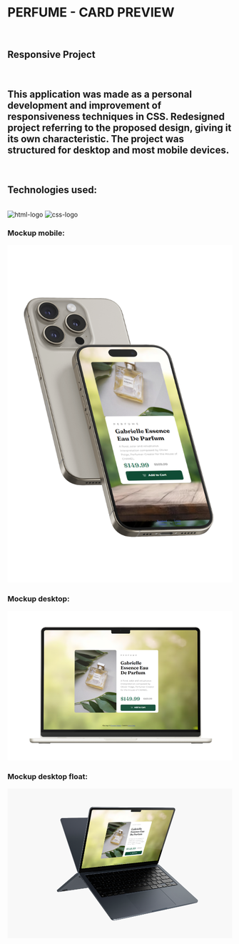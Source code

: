 <h1>PERFUME - CARD PREVIEW</h1>
<br>
<h2>Responsive Project</h2>
<br>
<h2>This application was made as a personal development and improvement of responsiveness techniques in CSS. Redesigned project referring to the proposed design, giving it its own characteristic.
The project was structured for desktop and most mobile devices.</h2>
<br>
<h2>Technologies used:</h2>
<br>
  <img src="https://img.shields.io/badge/HTML-239120?style=for-the-badge&logo=html5&logoColor=white" alt="html-logo" />
  <img src="https://img.shields.io/badge/CSS3-1572B6?style=for-the-badge&logo=css3&logoColor=white" alt="css-logo" />
<br>
<h3>Mockup mobile:</h3>
<img src="https://github.com/LucasbdLima/product-preview-card-component-main/blob/master/images/iPhone%2015%20Pro%20Mockup,%20Front%20and%20Back%20View.png?raw=true">
<h3>Mockup desktop:</h3>
<img src="https://github.com/LucasbdLima/product-preview-card-component-main/blob/master/images/Macbook%20Mockup%20Front%20View%20UV.png?raw=true">
<h3>Mockup desktop float:</h3>
<img src="https://github.com/LucasbdLima/product-preview-card-component-main/blob/master/images/MacBook%20Mockup,%20Floating.png?raw=true">
